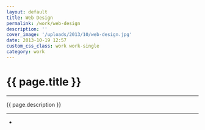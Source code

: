```yaml
---
layout: default
title: Web Design
permalink: /work/web-design
description: ''
cover_image: '/uploads/2013/10/web-design.jpg'
date: 2013-10-19 12:57
custom_css_class: work work-single
category: work
---
```

<h1>{{ page.title }}</h1>
<hr>
<p class="lead">{{ page.description }}</p>
<hr>
<ul class="small-block-grid-1">
  <li>
    <figure><img src="" alt=""></figure>
  </li>
</ul>
